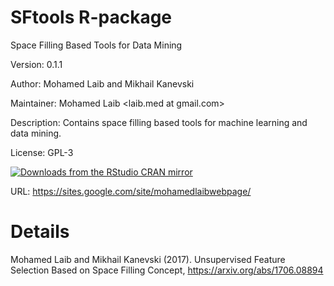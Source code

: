 # SFtools R-package
Space Filling Based Tools for Data Mining

Version: 0.1.1

Author: Mohamed Laib and Mikhail Kanevski

Maintainer: Mohamed Laib <laib.med at gmail.com>

Description: Contains space filling based tools for
    machine learning and data mining. 
    
License: GPL-3

[![Downloads from the RStudio CRAN mirror](http://cranlogs.r-pkg.org/badges/grand-total/SFtools)](http://cran.rstudio.com/package=SFtools)

URL: https://sites.google.com/site/mohamedlaibwebpage/

# Details
Mohamed Laib and Mikhail Kanevski (2017). Unsupervised Feature Selection Based on Space
Filling Concept, https://arxiv.org/abs/1706.08894
